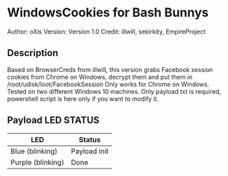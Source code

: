 # WindowsCookies for Bash Bunnys

Author: oXis
Version: Version 1.0
Credit: illwill, sekirkity, EmpireProject 

## Description

Based on BrowserCreds from illwill, this version grabs Facebook session cookies from Chrome on Windows, decrypt them and put them in /root/udisk/loot/FacebookSession
Only works for Chrome on Windows. Tested on two different Windows 10 machines.
Only payload.txt is required, powershell script is here only if you want to modify it.

## Payload LED STATUS

| LED              | Status                                 |
| ---------------- | -------------------------------------- |
| Blue (blinking)  | Payload init                           |
| Purple (blinking)| Done               				    |
